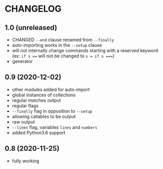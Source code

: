 # CHANGELOG

## 1.0 (unreleased)
- CHANGED `--end` clause renamed from `--finally`
- auto-importing works in the `--setup` clause
- will not internally change commands starting with a reserved keyword (ex: `if s ==` will not be changed to `s = if s ===`)
- generator

## 0.9 (2020-12-02)
- other modules added for auto-import
- global instances of collections
- regular matches output
- regular flags
- `--finally` flag in opposition to `--setup`
- allowing callables to be output
- raw output
- `--lines` flag, variables `lines` and `numbers`
- added Python3.6 support


## 0.8 (2020-11-25)
- fully working
